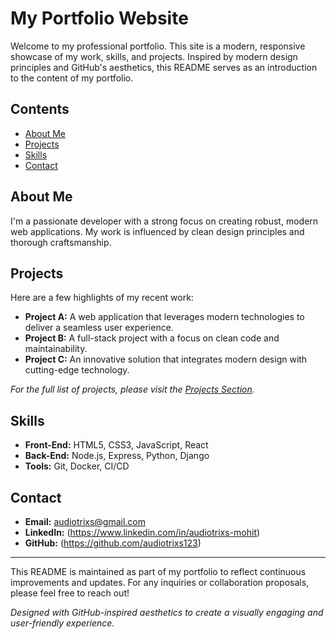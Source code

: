 # My Portfolio Website

Welcome to my professional portfolio. This site is a modern, responsive showcase of my work, skills, and projects. Inspired by modern design principles and GitHub's aesthetics, this README serves as an introduction to the content of my portfolio.

## Contents

- [About Me](#about-me)
- [Projects](#projects)
- [Skills](#skills)
- [Contact](#contact)

## About Me

I'm a passionate developer with a strong focus on creating robust, modern web applications. My work is influenced by clean design principles and thorough craftsmanship.

## Projects

Here are a few highlights of my recent work:

- **Project A:** A web application that leverages modern technologies to deliver a seamless user experience.
- **Project B:** A full-stack project with a focus on clean code and maintainability.
- **Project C:** An innovative solution that integrates modern design with cutting-edge technology.

_For the full list of projects, please visit the [Projects Section](./projects.md)._

## Skills

- **Front-End:** HTML5, CSS3, JavaScript, React
- **Back-End:** Node.js, Express, Python, Django
- **Tools:** Git, Docker, CI/CD

## Contact

- **Email:** audiotrixs@gmail.com
- **LinkedIn:** (https://www.linkedin.com/in/audiotrixs-mohit)
- **GitHub:** (https://github.com/audiotrixs123)

---

This README is maintained as part of my portfolio to reflect continuous improvements and updates. For any inquiries or collaboration proposals, please feel free to reach out!

*Designed with GitHub-inspired aesthetics to create a visually engaging and user-friendly experience.*
